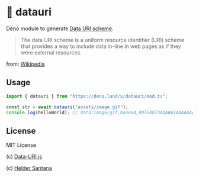 # 🦕 datauri
Deno module to generate [Data URI scheme](http://en.wikipedia.org/wiki/Data_URI_scheme).

>  The data URI scheme is a uniform resource identifier (URI) scheme that provides a way to include data in-line in web pages as if they were external resources.

from: [Wikipedia](http://en.wikipedia.org/wiki/Data_URI_scheme)

## Usage

```typescript
import { datauri } from "https://deno.land/x/datauri/mod.ts";

const str = await datauri("assets/image.gif");
console.log(helloWorld); // data:image/gif,base64,R0lGODlhAQABAIAAAAAAAP///yH5BAEAAAAALAAAAAABAAEAAAIBRAA7
```

## License

MIT License

(c) [Data-URI.js](https://github.com/data-uri)

(c) [Helder Santana](https://heldr.com)
